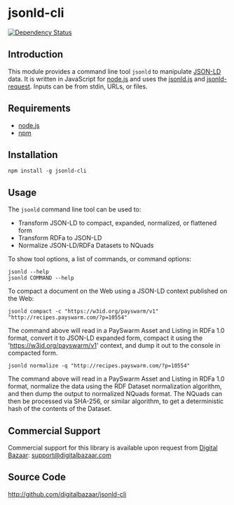 jsonld-cli
==========

[![Dependency Status](https://img.shields.io/david/digitalbazaar/jsonld-cli.svg)](https://david-dm.org/digitalbazaar/jsonld-cli)

Introduction
------------

This module provides a command line tool `jsonld` to manipulate [JSON-LD][]
data. It is written in JavaScript for [node.js][] and uses the [jsonld.js][]
and [jsonld-request][]. Inputs can be from stdin, URLs, or files.

## Requirements

* [node.js][]
* [npm][]

## Installation

```
npm install -g jsonld-cli
```

## Usage

The `jsonld` command line tool can be used to:

 * Transform JSON-LD to compact, expanded, normalized, or flattened form
 * Transform RDFa to JSON-LD
 * Normalize JSON-LD/RDFa Datasets to NQuads

To show tool options, a list of commands, or command options:

    jsonld --help
    jsonld COMMAND --help

To compact a document on the Web using a JSON-LD context published on
the Web:

    jsonld compact -c "https://w3id.org/payswarm/v1" "http://recipes.payswarm.com/?p=10554"

The command above will read in a PaySwarm Asset and Listing in RDFa 1.0 format,
convert it to JSON-LD expanded form, compact it using the
'https://w3id.org/payswarm/v1' context, and dump it out to the console in
compacted form.

    jsonld normalize -q "http://recipes.payswarm.com/?p=10554"

The command above will read in a PaySwarm Asset and Listing in RDFa 1.0 format,
normalize the data using the RDF Dataset normalization algorithm, and
then dump the output to normalized NQuads format. The NQuads can then be
processed via SHA-256, or similar algorithm, to get a deterministic hash
of the contents of the Dataset.

Commercial Support
------------------

Commercial support for this library is available upon request from
[Digital Bazaar][]: support@digitalbazaar.com

Source Code
-----------

http://github.com/digitalbazaar/jsonld-cli

[Digital Bazaar]: http://digitalbazaar.com/
[JSON-LD]: http://json-ld.org/
[RDFa]: http://www.w3.org/TR/rdfa-core/
[json-ld.org]: https://github.com/json-ld/json-ld.org
[jsonld-request]: https://github.com/digitalbazaar/jsonld-request
[jsonld.js]: https://github.com/digitalbazaar/jsonld.js
[node.js]: https://nodejs.org/
[npm]: https://npmjs.org/
